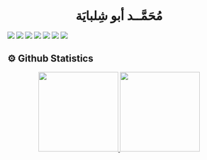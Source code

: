 <h1 align="center">
  <b> مُحَمَّــد أبو شِلبايَة </b>
</h1>



<p>
  <img src=https://komarev.com/ghpvc/?username="mabushelbaia"/>
  <img src="https://img.shields.io/badge/Python-14354C?style=for-the-badge&logo=python&logoColor=white">
  <img src="https://img.shields.io/badge/c++-%2300599C.svg?style=for-the-badge&logo=c%2B%2B&logoColor=white" />
  <img src="https://img.shields.io/badge/C-00599C?style=for-the-badge&logo=c&logoColor=white" />
  <img src="https://img.shields.io/badge/C%2B%2B-00599C?style=for-the-badge&logo=c%2B%2B&logoColor=white" />
  <img src="https://img.shields.io/badge/Java-ED8B00?style=for-the-badge&logo=java&logoColor=white" />
  <img src="https://img.shields.io/badge/Bash?style=for-the-badge&logo=java&logoColor=white" />
</p>

## ⚙️ Github Statistics
<p align="center">
<a href="https://github.com/mabushelbaia">
  <img height="180em" src="https://github-readme-stats.vercel.app/api?username=mabushelbaia&theme=github_dark&show_icons=true&include_all_commits=true"/>
  <img height="180em" src="https://github-readme-stats.vercel.app/api/top-langs/?username=mabushelbaia&layout=compact&theme=github_dark&langs_count=8"/>
</a>
</p>

